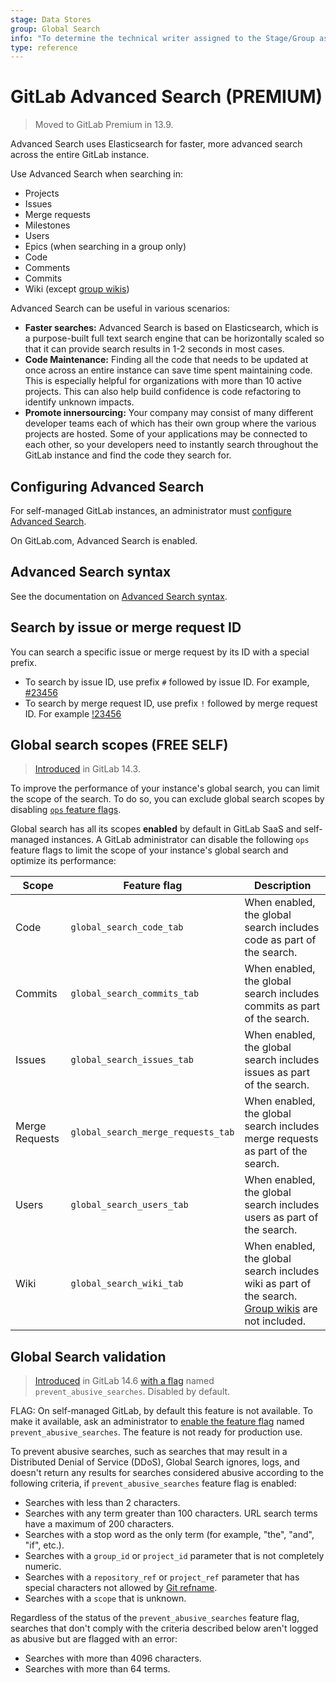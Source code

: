 ```yaml
---
stage: Data Stores
group: Global Search
info: "To determine the technical writer assigned to the Stage/Group associated with this page, see https://about.gitlab.com/handbook/engineering/ux/technical-writing/#assignments"
type: reference
---
```


# GitLab Advanced Search **(PREMIUM)**

> Moved to GitLab Premium in 13.9.

Advanced Search uses Elasticsearch for faster, more advanced search across the entire
GitLab instance.

Use Advanced Search when searching in:

- Projects
- Issues
- Merge requests
- Milestones
- Users
- Epics (when searching in a group only)
- Code
- Comments
- Commits
- Wiki (except [group wikis](../project/wiki/group.md))

Advanced Search can be useful in various scenarios:

- **Faster searches:**
  Advanced Search is based on Elasticsearch, which is a purpose-built full
  text search engine that can be horizontally scaled so that it can provide
  search results in 1-2 seconds in most cases.
- **Code Maintenance:**
  Finding all the code that needs to be updated at once across an entire
  instance can save time spent maintaining code.
  This is especially helpful for organizations with more than 10 active projects.
  This can also help build confidence is code refactoring to identify unknown impacts.
- **Promote innersourcing:**
  Your company may consist of many different developer teams each of which has
  their own group where the various projects are hosted. Some of your applications
  may be connected to each other, so your developers need to instantly search
  throughout the GitLab instance and find the code they search for.

## Configuring Advanced Search

For self-managed GitLab instances, an administrator must
[configure Advanced Search](../../integration/elasticsearch.md).

On GitLab.com, Advanced Search is enabled.

## Advanced Search syntax

See the documentation on [Advanced Search syntax](global_search/advanced_search_syntax.md).

## Search by issue or merge request ID

You can search a specific issue or merge request by its ID with a special prefix.

- To search by issue ID, use prefix `#` followed by issue ID. For example, [#23456](https://gitlab.com/search?snippets=&scope=issues&repository_ref=&search=%2323456&group_id=9970&project_id=278964)
- To search by merge request ID, use prefix `!` followed by merge request ID. For example [!23456](https://gitlab.com/search?snippets=&scope=merge_requests&repository_ref=&search=%2123456&group_id=9970&project_id=278964)

## Global search scopes **(FREE SELF)**

> [Introduced](https://gitlab.com/gitlab-org/gitlab/-/merge_requests/68640) in GitLab 14.3.

To improve the performance of your instance's global search, you can limit
the scope of the search. To do so, you can exclude global search scopes by disabling
[`ops` feature flags](../../development/feature_flags/index.md#ops-type).

Global search has all its scopes **enabled** by default in GitLab SaaS and
self-managed instances. A GitLab administrator can disable the following `ops`
feature flags to limit the scope of your instance's global search and optimize
its performance:

| Scope | Feature flag | Description |
|--|--|--|
| Code | `global_search_code_tab` | When enabled, the global search includes code as part of the search. |
| Commits | `global_search_commits_tab` | When enabled, the global search includes commits as part of the search. |
| Issues | `global_search_issues_tab` | When enabled, the global search includes issues as part of the search. |
| Merge Requests | `global_search_merge_requests_tab` | When enabled, the global search includes merge requests as part of the search. |
| Users | `global_search_users_tab` | When enabled, the global search includes users as part of the search. |
| Wiki | `global_search_wiki_tab` | When enabled, the global search includes wiki as part of the search. [Group wikis](../project/wiki/group.md) are not included. |

## Global Search validation

> [Introduced](https://gitlab.com/gitlab-org/gitlab/-/issues/346263) in GitLab 14.6 [with a flag](../../administration/feature_flags.md) named `prevent_abusive_searches`. Disabled by default.

FLAG:
On self-managed GitLab, by default this feature is not available. To make it available,
ask an administrator to [enable the feature flag](../../administration/feature_flags.md) named `prevent_abusive_searches`.
The feature is not ready for production use.

To prevent abusive searches, such as searches that may result in a Distributed Denial of Service (DDoS), Global Search ignores, logs, and
doesn't return any results for searches considered abusive according to the following criteria, if `prevent_abusive_searches` feature flag is enabled:

- Searches with less than 2 characters.
- Searches with any term greater than 100 characters. URL search terms have a maximum of 200 characters.
- Searches with a stop word as the only term (for example, "the", "and", "if", etc.).
- Searches with a `group_id` or `project_id` parameter that is not completely numeric.
- Searches with a `repository_ref` or `project_ref` parameter that has special characters not allowed by [Git refname](https://git-scm.com/docs/git-check-ref-format).
- Searches with a `scope` that is unknown.

Regardless of the status of the `prevent_abusive_searches` feature flag, searches that don't
comply with the criteria described below aren't logged as abusive but are flagged with an error:

- Searches with more than 4096 characters.
- Searches with more than 64 terms.

